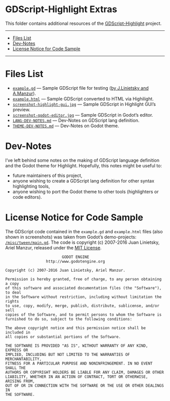 GDScript-Highlight Extras
=========================

This folder contains additional resources of the [GDScript-Highlight](https://github.com/tajmone/gdscript-highlight) project.

------------------------------------------------------------------------

<!-- #toc -->
-   [Files List](#files-list)
-   [Dev-Notes](#dev-notes)
-   [License Notice for Code Sample](#license-notice-for-code-sample)

<!-- /toc -->

------------------------------------------------------------------------

Files List
==========

-   [`example.gd`](./example.gd) — Sample GDScript file for testing ([by J.Linietsky and A.Manzur](#license-notice-for-code-sample)).
-   [`example.html`](./example.html) — Sample GDScript converted to HTML via Highilight.
-   [`screenshot-highlight-gui.jpg`](./screenshot-highlight-gui.jpg) — Sample GDScript in Highlight GUI’s preview.
-   [`screenshot-godot-editor.jpg`](./screenshot-godot-editor.jpg) — Sample GDScript in Godot’s editor.
-   [`LANG-DEV-NOTES.md`](./LANG-DEV-NOTES.md) — Dev-Notes on GDScript lang definition.
-   [`THEME-DEV-NOTES.md`](./THEME-DEV-NOTES.md) — Dev-Notes on Godot theme.

Dev-Notes
=========

I’ve left behind some notes on the making of GDScript language definition and the Godot theme for Highlight. Hopefully, this notes might be useful to:

-   future maintainers of this project,
-   anyone wishing to create a GDScript lang definition for other syntax highlighting tools,
-   anyone wishing to port the Godot theme to other tools (highlighters or code editors).

License Notice for Code Sample
==============================

The GDScript code contained in the `example.gd` and `example.html` files (also shown in screenshots) was taken from Godot’s demo-projects: [`/misc/tween/main.gd`](https://github.com/godotengine/godot-demo-projects/blob/master/misc/tween/main.gd). The code is copyright (c) 2007-2016 Juan Linietsky, Ariel Manzur, released under the [MIT License](https://github.com/godotengine/godot-demo-projects/blob/master/LICENSE.md).

                             GODOT ENGINE
                      http://www.godotengine.org

    Copyright (c) 2007-2016 Juan Linietsky, Ariel Manzur.

    Permission is hereby granted, free of charge, to any person obtaining a copy
    of this software and associated documentation files (the "Software"), to deal
    in the Software without restriction, including without limitation the rights
    to use, copy, modify, merge, publish, distribute, sublicense, and/or sell
    copies of the Software, and to permit persons to whom the Software is
    furnished to do so, subject to the following conditions:

    The above copyright notice and this permission notice shall be included in
    all copies or substantial portions of the Software.

    THE SOFTWARE IS PROVIDED "AS IS", WITHOUT WARRANTY OF ANY KIND, EXPRESS OR
    IMPLIED, INCLUDING BUT NOT LIMITED TO THE WARRANTIES OF MERCHANTABILITY,
    FITNESS FOR A PARTICULAR PURPOSE AND NONINFRINGEMENT. IN NO EVENT SHALL THE
    AUTHORS OR COPYRIGHT HOLDERS BE LIABLE FOR ANY CLAIM, DAMAGES OR OTHER
    LIABILITY, WHETHER IN AN ACTION OF CONTRACT, TORT OR OTHERWISE, ARISING FROM,
    OUT OF OR IN CONNECTION WITH THE SOFTWARE OR THE USE OR OTHER DEALINGS IN
    THE SOFTWARE.
